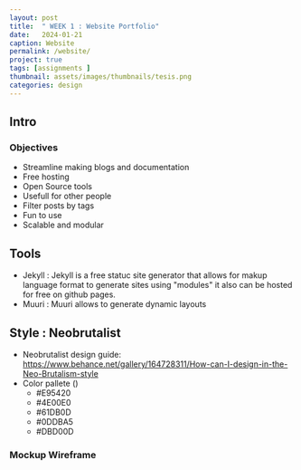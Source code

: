 ```yaml
---
layout: post
title:  " WEEK 1 : Website Portfolio"
date:   2024-01-21
caption: Website
permalink: /website/
project: true
tags: [assignments ]
thumbnail: assets/images/thumbnails/tesis.png
categories: design
---
```

## Intro

### Objectives

- Streamline making blogs and documentation
- Free hosting
- Open Source tools
- Usefull for other people
- Filter posts by tags
- Fun to use
- Scalable and modular



## Tools

- Jekyll : Jekyll is a free statuc site generator that allows for makup language format to generate sites using "modules" it also can be hosted for free on github pages. 
- Muuri : Muuri allows to generate dynamic layouts 


## Style : Neobrutalist

- Neobrutalist design guide: https://www.behance.net/gallery/164728311/How-can-I-design-in-the-Neo-Brutalism-style
- Color pallete ()
    - #E95420
    - #4E00E0
    - #61DB0D
    - #0DDBA5
    - #DBD00D
    



### Mockup Wireframe




